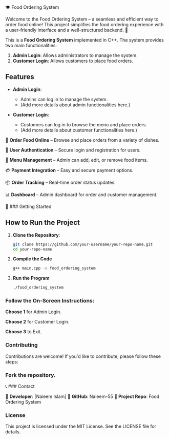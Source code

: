 🍽️ Food Ordering System

Welcome to the Food Ordering System – a seamless and efficient way to order food online! This project simplifies the food ordering experience with a user-friendly interface and a well-structured backend. 🚀

This is a **Food Ordering System** implemented in C++. The system provides two main functionalities:
1. **Admin Login**: Allows administrators to manage the system.
2. **Customer Login**: Allows customers to place food orders.

## Features

- **Admin Login**:
  - Admins can log in to manage the system.
  - (Add more details about admin functionalities here.)

- **Customer Login**:
  - Customers can log in to browse the menu and place orders.
  - (Add more details about customer functionalities here.)

🛒 **Order Food Online** – Browse and place orders from a variety of dishes.

🔐 **User Authentication** – Secure login and registration for users.

📃 **Menu Management** – Admin can add, edit, or remove food items.

💳 **Payment Integration** – Easy and secure payment options.

📦 **Order Tracking** – Real-time order status updates.

📊 **Dashboard** – Admin dashboard for order and customer management.

🚀 ### Getting Started

## How to Run the Project

1. **Clone the Repository**:
   ```bash
   git clone https://github.com/your-username/your-repo-name.git
   cd your-repo-name
   ```
2. **Compile the Code**
   ```bash
   g++ main.cpp -o food_ordering_system
   ```
3. **Run the Program**
   ```bash
   ./food_ordering_system
   ```
### Follow the On-Screen Instructions:

 **Choose 1** for Admin Login.

 **Choose 2** for Customer Login.

 **Choose 3** to Exit.

### Contributing
Contributions are welcome! If you'd like to contribute, please follow these steps:

### Fork the repository.

📞 ### Contact

📧 **Developer**: [Naieem Islam]
🔗 **GitHub**: Naieem-55
📌 **Project Repo**: Food Ordering System

### License
This project is licensed under the MIT License. See the LICENSE file for details.

